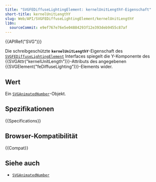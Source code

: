 ```yaml
---
title: "SVGFEDiffuseLightingElement: kernelUnitLengthY-Eigenschaft"
short-title: kernelUnitLengthY
slug: Web/API/SVGFEDiffuseLightingElement/kernelUnitLengthY
l10n:
  sourceCommit: e9ef767e76e5e04884293f12e393deb9455c87af
---
```


{{APIRef("SVG")}}

Die schreibgeschützte **`kernelUnitLengthY`**-Eigenschaft des [`SVGFEDiffuseLightingElement`](/de/docs/Web/API/SVGFEDiffuseLightingElement) Interfaces spiegelt die Y-Komponente des {{SVGAttr("kernelUnitLength")}}-Attributs des angegebenen {{SVGElement("feDiffuseLighting")}}-Elements wider.

## Wert

Ein [`SVGAnimatedNumber`](/de/docs/Web/API/SVGAnimatedNumber)-Objekt.

## Spezifikationen

{{Specifications}}

## Browser-Kompatibilität

{{Compat}}

## Siehe auch

- [`SVGAnimatedNumber`](/de/docs/Web/API/SVGAnimatedNumber)
